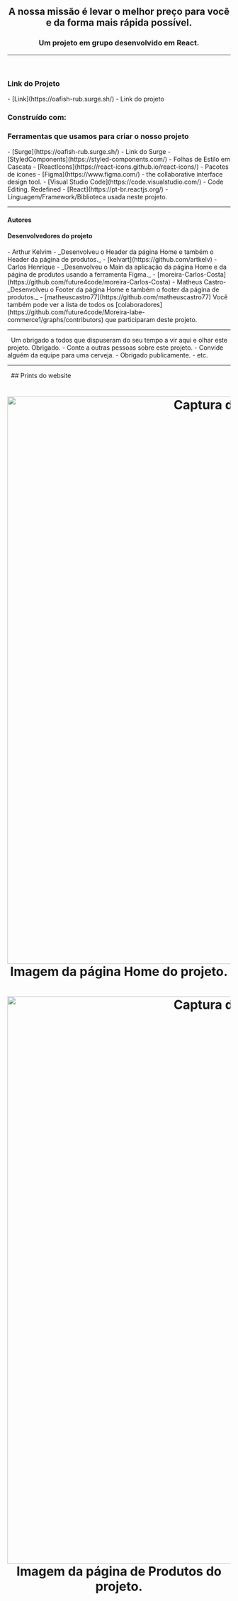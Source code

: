<h2 align="center">
   A nossa missão é levar o melhor preço para você e da forma mais rápida possível.
</h2>
<h3 align="center">Um projeto em grupo desenvolvido em React.</h3>
<hr>
&nbsp;
  <h3>Link do Projeto</h3>
- [Link](https://oafish-rub.surge.sh/) - Link do projeto
  <h3>Construído com:</h3>
  <h3>Ferramentas que usamos para criar o nosso projeto</h3>
- [Surge](https://oafish-rub.surge.sh/) - Link do Surge
- [StyledComponents](https://styled-components.com/) - Folhas de Estilo em Cascata
- [ReactIcons](https://react-icons.github.io/react-icons/) - Pacotes de ícones
- [Figma](https://www.figma.com/) - the collaborative interface design tool.
- [Visual Studio Code](https://code.visualstudio.com/) - Code Editing. Redefined
- [React](https://pt-br.reactjs.org/) - Linguagem/Framework/Biblioteca usada neste projeto.
<hr>

<h4> Autores</h4>
<h4>Desenvolvedores do projeto</h4>
- Arthur Kelvim - _Desenvolveu o Header da página Home e também o Header da página de produtos._ - [kelvart](https://github.com/artkelv)
- Carlos Henrique - _Desenvolveu o Main da aplicação da página Home e da página de produtos usando a ferramenta Figma._ - [moreira-Carlos-Costa](https://github.com/future4code/moreira-Carlos-Costa)
- Matheus Castro- _Desenvolveu o Footer da página Home e também o footer da página de produtos._ - [matheuscastro77](https://github.com/matheuscastro77)
Você também pode ver a lista de todos os [colaboradores](https://github.com/future4code/Moreira-labe-commerce1/graphs/contributors) que participaram deste projeto.
<hr>
&nbsp;
Um obrigado a todos que dispuseram do seu tempo a vir aqui e olhar este projeto. Obrigado.
- Conte a outras pessoas sobre este projeto.
- Convide alguém da equipe para uma cerveja.
- Obrigado publicamente.
- etc.
<hr>
&nbsp;
## Prints do website
<h1 align="center">
    <img width="1280" alt="Captura de Tela 2022-01-07 às 22 41 30" src="https://user-images.githubusercontent.com/85260996/150593814-b1ea5b68-f4ac-4ec9-b5a8-46f24ecfbd80.png">
    <br>Imagem da página Home do projeto.<br>
</h1>
<h1 align="center">
    <img width="1280" alt="Captura de Tela 2022-01-07 às 22 41 30" src="https://user-images.githubusercontent.com/85260996/150593717-67c9f23d-fcf4-4aad-ac13-81d00c418944.png">
    <br>Imagem da página de Produtos do projeto.<br>
</h1>

